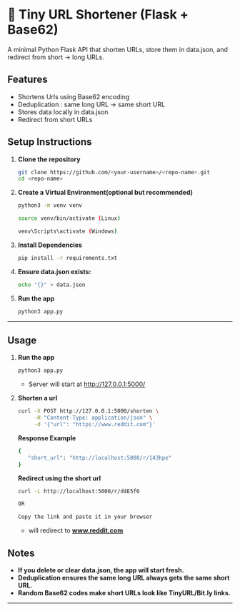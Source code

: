 # 🔗 Tiny URL Shortener (Flask + Base62)

A minimal Python Flask API that shorten URLs, store them in data.json, and redirect from short → long URLs.

## Features
- Shortens Urls using Base62 encoding
- Deduplication : same long URL → same short URL
- Stores data locally in data.json
- Redirect from short URLs


## Setup Instructions

1. **Clone the repository**
   ```bash
   git clone https://github.com/<your-username>/<repo-name>.git
   cd <repo-name>

2. **Create a Virtual Environment(optional but recommended)**
   ```bash
   python3 -m venv venv

   source venv/bin/activate (Linux)

   venv\Scripts\activate (Windows)

4. **Install Dependencies**  
   ```bash
   pip install -r requirements.txt 

5. **Ensure data.json exists:**
   ```bash
   echo "{}" > data.json

6. **Run the app**
   ```bash
   python3 app.py

---
## Usage

1. **Run the app**
   ```bash
   python3 app.py
   ```
   - Server will start at http://127.0.0.1:5000/

2. **Shorten a url**
   ```bash
   curl -X POST http://127.0.0.1:5000/shorten \
        -H "Content-Type: application/json" \
        -d '{"url": "https://www.reddit.com"}'
    ```    

   **Response Example**   
   ```bash
   {
      "short_url": "http://localhost:5000/r/143hpe"
   }
   ```
   **Redirect using the short url**
   ```bash
   curl -L http://localhost:5000/r/d4E5f6

   OR
   
   Copy the link and paste it in your browser
   ```
   - will redirect to <b> www.reddit.com<b>

## Notes
- If you delete or clear data.json, the app will start fresh.
- Deduplication ensures the same long URL always gets the same short URL.
- Random Base62 codes make short URLs look like TinyURL/Bit.ly links.

---


  

  





   

